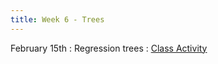 ```yaml
---
title: Week 6 - Trees
---
```


February 15th 
: Regression trees
  : [Class Activity](https://sta175.github.io/class_activities/STA175_Activity6_New.html)